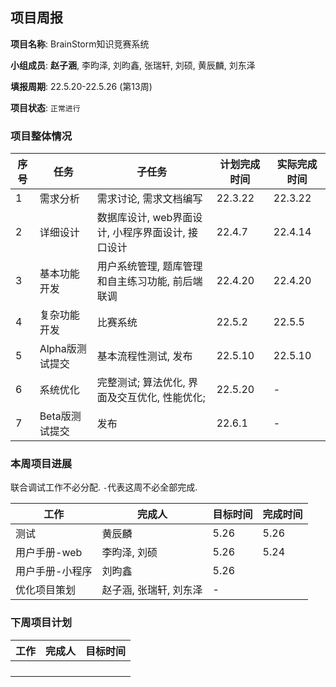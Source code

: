 ## 项目周报

**项目名称**: BrainStorm知识竞赛系统

**小组成员**: **赵子涵**, 李昀泽, 刘昀鑫, 张瑞轩, 刘硕, 黄辰麟, 刘东泽

**填报周期**: 22.5.20-22.5.26 (第13周)

**项目状态**: `正常进行`

### 项目整体情况

| 序号 | 任务            | 子任务                                            | 计划完成时间 | 实际完成时间 |
| ---- | --------------- | ------------------------------------------------- | ------------ | ------------ |
| 1    | 需求分析        | 需求讨论, 需求文档编写                            | 22.3.22      | 22.3.22      |
| 2    | 详细设计        | 数据库设计, web界面设计, 小程序界面设计, 接口设计 | 22.4.7       | 22.4.14      |
| 3    | 基本功能开发    | 用户系统管理, 题库管理和自主练习功能, 前后端联调  | 22.4.20      | 22.4.20      |
| 4    | 复杂功能开发    | 比赛系统                                          | 22.5.2       | 22.5.5       |
| 5    | Alpha版测试提交 | 基本流程性测试, 发布                              | 22.5.10      | 22.5.10      |
| 6    | 系统优化        | 完整测试; 算法优化, 界面及交互优化, 性能优化;     | 22.5.20      | -            |
| 7    | Beta版测试提交  | 发布                                              | 22.6.1       | -            |

### 本周项目进展

联合调试工作不必分配. `-`代表这周不必全部完成.

| 工作                           | 完成人        | 目标时间 | 完成时间 |
| ------------------------------ | ------------- | -------- | -------- |
| 测试 | 黄辰麟 | 5.26 |5.26  |
| 用户手册-web    | 李昀泽, 刘硕           | 5.26   | 5.24 |
| 用户手册-小程序 | 刘昀鑫                 | 5.26    |  |
| 优化项目策划 | 赵子涵, 张瑞轩, 刘东泽 | -        |  |


### 下周项目计划

| 工作 | 完成人 | 目标时间 |
| ---- | ------ | -------- |
|      |        |          |
|      |        |          |
|      |        |          |
|      |        |          |



